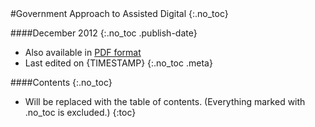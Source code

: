 <div class="title">
#Government Approach to Assisted Digital
{:.no_toc}

####December 2012
{:.no_toc .publish-date}

</div>

* Also available in [PDF format](assisted-digital.pdf "Download the PDF version of this document")
* Last edited on {TIMESTAMP}
{:.no_toc .meta}

####Contents
{:.no_toc}

* Will be replaced with the table of contents. (Everything marked with .no_toc is excluded.)
{:toc}
